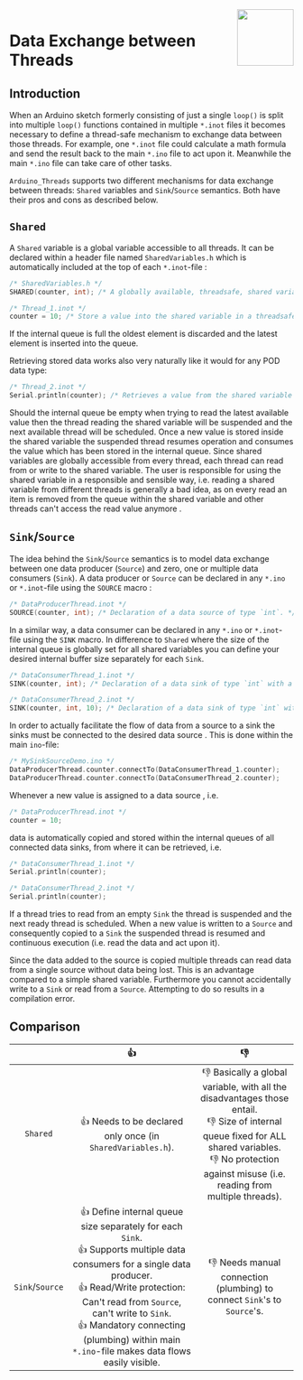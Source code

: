 <img src="https://content.arduino.cc/website/Arduino_logo_teal.svg" height="100" align="right"/>

Data Exchange between Threads
=============================
## Introduction
When an Arduino sketch formerly consisting of just a single `loop()` is split into multiple `loop()` functions contained in multiple `*.inot` files it becomes necessary to define a thread-safe mechanism to exchange data between those threads. For example, one `*.inot` file could calculate a math formula and send the result back to the main `*.ino` file to act upon it. Meanwhile the main `*.ino` file can take care of other tasks.

 `Arduino_Threads` supports two different mechanisms for data exchange between threads: `Shared` variables and `Sink`/`Source` semantics. Both have their pros and cons as described below.

## `Shared`
A `Shared` variable is a global variable accessible to all threads. It can be declared within a header file named `SharedVariables.h` which is automatically included at the top of each `*.inot`-file :
```C++
/* SharedVariables.h */
SHARED(counter, int); /* A globally available, threadsafe, shared variable of type 'int'. */
```
 

```C++
/* Thread_1.inot */
counter = 10; /* Store a value into the shared variable in a threadsafe manner. */
```
If the internal queue is full the oldest element is discarded and the latest element is inserted into the queue.

Retrieving stored data works also very naturally like it would for any POD data type:
```C++
/* Thread_2.inot */
Serial.println(counter); /* Retrieves a value from the shared variable in a threadsafe manner. */
```

Should the internal queue be empty when trying to read the latest available value then the thread reading the shared variable will be suspended and the next available thread will be scheduled. Once a new value is stored inside the shared variable the suspended thread resumes operation and consumes the value which has been stored in the internal queue.
Since shared variables are globally accessible from every thread, each thread can read from or write to the shared variable. The user is responsible for using the shared variable in a responsible and sensible way, i.e. reading a shared variable from different threads is generally a bad idea, as on every read an item is removed from the queue within the shared variable and other threads can't access the read value anymore .

## `Sink`/`Source`
The idea behind the `Sink`/`Source` semantics is to model data exchange between one data producer (`Source`) and zero, one or multiple data consumers (`Sink`). A data producer or `Source` can be declared in any `*.ino` or `*.inot`-file using the `SOURCE` macro :
```C++
/* DataProducerThread.inot */
SOURCE(counter, int); /* Declaration of a data source of type `int`. */
```
In a similar way, a data consumer can be declared in any `*.ino` or `*.inot`-file using the `SINK` macro. In difference to `Shared` where the size of the internal queue is globally set for all shared variables  you can define your desired internal buffer size separately for each `Sink`.
```C++
/* DataConsumerThread_1.inot */
SINK(counter, int); /* Declaration of a data sink of type `int` with a internal queue size of '1'. */
```
```C++
/* DataConsumerThread_2.inot */
SINK(counter, int, 10); /* Declaration of a data sink of type `int` with a internal queue size of '10'. */
```
In order to actually facilitate the flow of data from a source to a sink the sinks must be connected to the desired data source . This is done within the main `ino`-file:
```C++
/* MySinkSourceDemo.ino */
DataProducerThread.counter.connectTo(DataConsumerThread_1.counter);
DataProducerThread.counter.connectTo(DataConsumerThread_2.counter);
```
Whenever a new value is assigned to a data source , i.e.
```C++
/* DataProducerThread.inot */
counter = 10;
```
data is automatically copied and stored within the internal queues of all connected data sinks, from where it can be retrieved, i.e.
```C++
/* DataConsumerThread_1.inot */
Serial.println(counter);
```
```C++
/* DataConsumerThread_2.inot */
Serial.println(counter);
```
If a thread tries to read from an empty `Sink` the thread is suspended and the next ready thread is scheduled. When a new value is written to a `Source` and consequently copied to a `Sink` the suspended thread is resumed and continuous execution (i.e. read the data and act upon it). 

Since the data added to the source is copied multiple threads can read data from a single source without data being lost. This is an advantage compared to a simple shared variable. Furthermore you cannot accidentally write to a `Sink` or read from a `Source`. Attempting to do so results in a compilation error.

## Comparison
|  | :+1: | :-1: |
|:---:|:---:|:---:|
| `Shared` | :+1: Needs to be declared only once (in `SharedVariables.h`). | :-1: Basically a global variable, with all the disadvantages those entail.<br/> :-1: Size of internal queue fixed for ALL shared variables.<br/> :-1: No protection against misuse (i.e. reading from multiple threads).<br/> |
| `Sink`/`Source` | :+1: Define internal queue size separately for each `Sink`.<br/> :+1: Supports multiple data consumers for a single data producer.<br/> :+1: Read/Write protection: Can't read from `Source`, can't write to `Sink`.<br/> :+1: Mandatory connecting (plumbing) within main `*.ino`-file makes data flows easily visible.<br/> | :-1: Needs manual connection (plumbing) to connect `Sink`'s to `Source`'s. |
